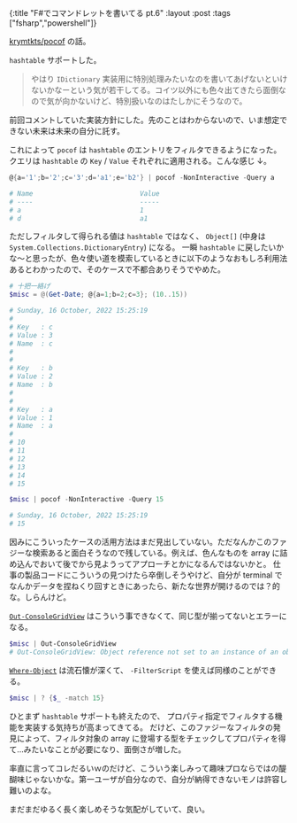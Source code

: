 {:title "F#でコマンドレットを書いてる pt.6"
:layout :post
:tags ["fsharp","powershell"]}

[krymtkts/pocof](https://github.com/krymtkts/pocof) の話。

`hashtable` サポートした。

> やはり `IDictionary` 実装用に特別処理みたいなのを書いてあげないといけないかなーという気が若干してる。コイツ以外にも色々出てきたら面倒なので気が向かないけど、特別扱いなのはたしかにそうなので。

前回コメントしていた実装方針にした。先のことはわからないので、いま想定できない未来は未来の自分に託す。

これによって `pocof` は `hashtable` のエントリをフィルタできるようになった。 クエリは `hashtable` の `Key` / `Value` それぞれに適用される。こんな感じ ↓。

```powershell
@{a='1';b='2';c='3';d='a1';e='b2'} | pocof -NonInteractive -Query a

# Name                           Value
# ----                           -----
# a                              1
# d                              a1
```

ただしフィルタして得られる値は `hashtable` ではなく、 `Object[]` (中身は `System.Collections.DictionaryEntry`) になる。
一瞬 `hashtable` に戻したいかな～と思ったが、色々使い道を模索しているときに以下のようなおもしろ利用法あるとわかったので、そのケースで不都合ありそうでやめた。

```powershell
# 十把一絡げ
$misc = @(Get-Date; @{a=1;b=2;c=3}; (10..15))

# Sunday, 16 October, 2022 15:25:19
#
# Key   : c
# Value : 3
# Name  : c
#
#
# Key   : b
# Value : 2
# Name  : b
#
#
# Key   : a
# Value : 1
# Name  : a
#
# 10
# 11
# 12
# 13
# 14
# 15

$misc | pocof -NonInteractive -Query 15

# Sunday, 16 October, 2022 15:25:19
# 15
```

因みにこういったケースの活用方法はまだ見出していない。ただなんかこのファジーな検索あると面白そうなので残している。例えば、色んなものを array に詰め込んでおいて後でから見ようってアプローチとかになるんではないかと。
仕事の製品コードにこういうの見つけたら卒倒しそうやけど、自分が terminal でなんかデータを捏ねくり回すときにあったら、新たな世界が開けるのでは？的な。しらんけど。

[`Out-ConsoleGridView`](https://github.com/PowerShell/GraphicalTools) はこういう事できなくて、同じ型が揃ってないとエラーになる。

```powershell
$misc | Out-ConsoleGridView
# Out-ConsoleGridView: Object reference not set to an instance of an object.
```

[`Where-Object`](https://learn.microsoft.com/en-us/powershell/module/microsoft.powershell.core/where-object?view=powershell-7.2) は流石懐が深くて、 `-FilterScript` を使えば同様のことができる。

```powershell
$misc | ? {$_ -match 15}
```

ひとまず `hashtable` サポートも終えたので、 プロパティ指定でフィルタする機能を実装する気持ちが高まってきてる。
だけど、このファジーなフィルタの発見によって、フィルタ対象の array に登場する型をチェックしてプロパティを得て...みたいなことが必要になり、面倒さが増した。

率直に言ってコレだるいｗのだけど、こういう楽しみって趣味プロならではの醍醐味じゃないかな。第一ユーザが自分なので、自分が納得できないモノは許容し難いのよな。

まだまだゆるく長く楽しめそうな気配がしていて、良い。
